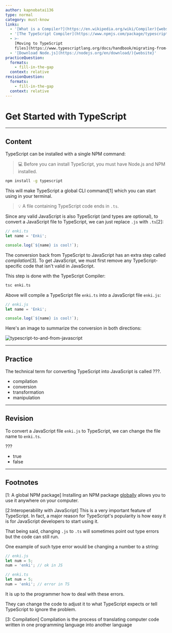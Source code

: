 ```yaml
---
author: kapnobatai136
type: normal
category: must-know
links:
  - '[What is a Compiler?](https://en.wikipedia.org/wiki/Compiler){website}'
  - '[The TypeScript Compiler](https://www.npmjs.com/package/typescript){website}'
  - >-
    [Moving to TypeScript
    files](https://www.typescriptlang.org/docs/handbook/migrating-from-javascript.html#moving-to-typescript-files){documentation}
  - '[Download Node.js](https://nodejs.org/en/download/){website}'
practiceQuestion:
  formats:
    - fill-in-the-gap
  context: relative
revisionQuestion:
  formats:
    - fill-in-the-gap
  context: relative
---
```


# Get Started with TypeScript


---

## Content

TypeScript can be installed with a single NPM command:

> 💻 Before you can install TypeScript, you must have Node.js and NPM installed.

```bash
npm install -g typescript
```

This will make TypeScript a global CLI command[1] which you can start using in your terminal.

> 💡 A file containing TypeScript code ends in `.ts`.

Since any valid JavaScript is also TypeScript (and types are optional), to convert a JavaScript file to TypeScript, we can just replace `.js` with `.ts`[2]:

```ts
// enki.ts
let name = 'Enki';

console.log(`${name} is cool!`);
```

The conversion back from TypeScript to JavaScript has an extra step called *compilation*[3]. To get JavaScript, we must first remove any TypeScript-specific code that isn't valid in JavaScript.

This step is done with the TypeScript Compiler:

```bash
tsc enki.ts
```

Above will compile a TypeScript file `enki.ts` into a JavaScript file `enki.js`:

```js
// enki.js
let name = 'Enki';

console.log(`${name} is cool!`);
```

Here's an image to summarize the conversion in both directions:

![typescript-to-and-from-javascript](https://img.enkipro.com/e481e032bf000bb9622aae28b2bc1e9f.png)


---

## Practice

The technical term for converting TypeScript into JavaScript is called ???.

- compilation
- conversion
- transformation
- manipulation


---

## Revision

To convert a JavaScript file `enki.js` to TypeScript, we can change the file name to `enki.ts`.

???

- true
- false


---

## Footnotes

[1: A global NPM package]
Installing an NPM package [globally](https://docs.npmjs.com/downloading-and-installing-packages-globally) allows you to use it anywhere on your computer.

[2:Interoperability with JavaScript]
This is a very important feature of TypeScript. In fact, a major reason for TypeScript's popularity is how easy it is for JavaScript developers to start using it.

That being said, changing `.js` to `.ts` will sometimes point out type errors but the code can still run.

One example of such type error would be changing a number to a string:

```js
// enki.js
let num = 5;
num = 'enki'; // ok in JS
```

```ts
// enki.ts
let num = 5;
num = 'enki'; // error in TS
```

It is up to the programmer how to deal with these errors.

They can change the code to adjust it to what TypeScript expects or tell TypeScript to ignore the problem.

[3: Compilation]
Compilation is the process of translating computer code written in one programming language into another language
